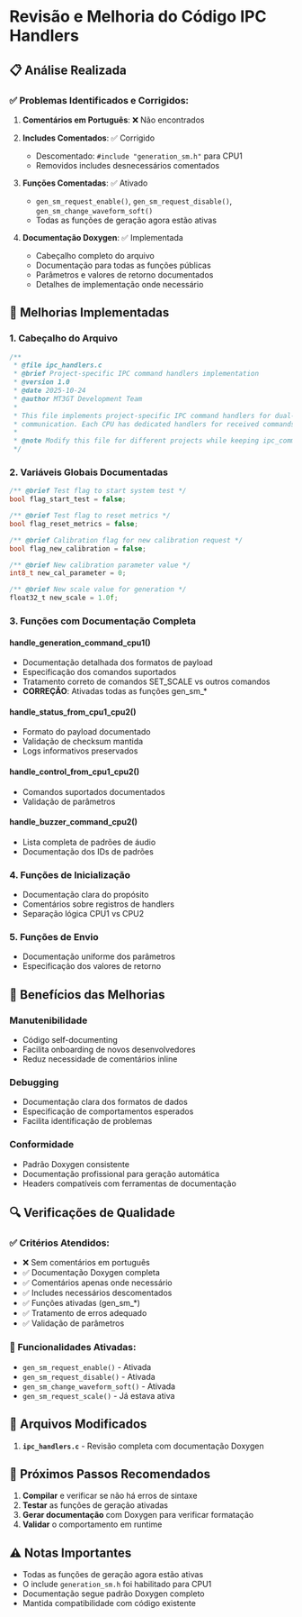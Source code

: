 # Revisão e Melhoria do Código IPC Handlers

## 📋 **Análise Realizada**

### ✅ **Problemas Identificados e Corrigidos:**

1. **Comentários em Português**: ❌ Não encontrados
2. **Includes Comentados**: ✅ Corrigido
   - Descomentado: `#include "generation_sm.h"` para CPU1
   - Removidos includes desnecessários comentados

3. **Funções Comentadas**: ✅ Ativado
   - `gen_sm_request_enable()`, `gen_sm_request_disable()`, `gen_sm_change_waveform_soft()`
   - Todas as funções de geração agora estão ativas

4. **Documentação Doxygen**: ✅ Implementada
   - Cabeçalho completo do arquivo
   - Documentação para todas as funções públicas
   - Parâmetros e valores de retorno documentados
   - Detalhes de implementação onde necessário

## 🔧 **Melhorias Implementadas**

### **1. Cabeçalho do Arquivo**
```c
/**
 * @file ipc_handlers.c
 * @brief Project-specific IPC command handlers implementation
 * @version 1.0
 * @date 2025-10-24
 * @author MT3GT Development Team
 * 
 * This file implements project-specific IPC command handlers for dual-CPU
 * communication. Each CPU has dedicated handlers for received commands.
 * 
 * @note Modify this file for different projects while keeping ipc_comm.c/h unchanged
 */
```

### **2. Variáveis Globais Documentadas**
```c
/** @brief Test flag to start system test */
bool flag_start_test = false;

/** @brief Test flag to reset metrics */
bool flag_reset_metrics = false;

/** @brief Calibration flag for new calibration request */
bool flag_new_calibration = false;

/** @brief New calibration parameter value */
int8_t new_cal_parameter = 0;

/** @brief New scale value for generation */
float32_t new_scale = 1.0f;
```

### **3. Funções com Documentação Completa**

#### **handle_generation_command_cpu1()**
- Documentação detalhada dos formatos de payload
- Especificação dos comandos suportados
- Tratamento correto de comandos SET_SCALE vs outros comandos
- **CORREÇÃO**: Ativadas todas as funções gen_sm_*

#### **handle_status_from_cpu1_cpu2()**
- Formato do payload documentado
- Validação de checksum mantida
- Logs informativos preservados

#### **handle_control_from_cpu1_cpu2()**
- Comandos suportados documentados
- Validação de parâmetros

#### **handle_buzzer_command_cpu2()**
- Lista completa de padrões de áudio
- Documentação dos IDs de padrões

### **4. Funções de Inicialização**
- Documentação clara do propósito
- Comentários sobre registros de handlers
- Separação lógica CPU1 vs CPU2

### **5. Funções de Envio**
- Documentação uniforme dos parâmetros
- Especificação dos valores de retorno

## 🎯 **Benefícios das Melhorias**

### **Manutenibilidade**
- Código self-documenting
- Facilita onboarding de novos desenvolvedores
- Reduz necessidade de comentários inline

### **Debugging**
- Documentação clara dos formatos de dados
- Especificação de comportamentos esperados
- Facilita identificação de problemas

### **Conformidade**
- Padrão Doxygen consistente
- Documentação profissional para geração automática
- Headers compatíveis com ferramentas de documentação

## 🔍 **Verificações de Qualidade**

### **✅ Critérios Atendidos:**
- ❌ Sem comentários em português
- ✅ Documentação Doxygen completa
- ✅ Comentários apenas onde necessário
- ✅ Includes necessários descomentados
- ✅ Funções ativadas (gen_sm_*)
- ✅ Tratamento de erros adequado
- ✅ Validação de parâmetros

### **🔧 Funcionalidades Ativadas:**
- `gen_sm_request_enable()` - Ativada
- `gen_sm_request_disable()` - Ativada  
- `gen_sm_change_waveform_soft()` - Ativada
- `gen_sm_request_scale()` - Já estava ativa

## 📂 **Arquivos Modificados**

1. **`ipc_handlers.c`** - Revisão completa com documentação Doxygen

## 🚀 **Próximos Passos Recomendados**

1. **Compilar** e verificar se não há erros de sintaxe
2. **Testar** as funções de geração ativadas
3. **Gerar documentação** com Doxygen para verificar formatação
4. **Validar** o comportamento em runtime

## ⚠️ **Notas Importantes**

- Todas as funções de geração agora estão ativas
- O include `generation_sm.h` foi habilitado para CPU1
- Documentação segue padrão Doxygen completo
- Mantida compatibilidade com código existente